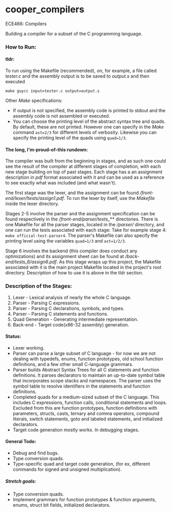 # cooper_compilers
ECE466: Compilers

Building a compiler for a subset of the C programming language.

### How to Run:

#### tldr:

To run using the Makefile (recommended), on, for example, a file called *tester.c* and the assembly output is to be saved to *output.s* and then executed 
```
make guycc input=tester.c output=output.s
```

Other *Make* specifications:
* If output is not specified, the assembly code is printed to stdout and the assembly code is not assembled or executed.
* You can choose the printing level of the abstract syntax tree and quads. By default, these are not printed. However one can specify in the *Make* command `ast=2/3` for different levels of verbosity. Likewise you can specify the printing level of the quads using `quad=1/3`.

#### The long, I'm-proud-of-this rundown:

The compiler was built from the beginning in stages, and as such one could see the result of the compiler at different stages of completion, with each new stage building on top of past stages. Each stage has a an assignment description in *pdf* format associated with it and can be used as a reference to see exactly what was included (and what wasn't). 

The first stage was the lexer, and the assignment can be found */front-end/lexer/ltests/assign1.pdf*. To run the lexer by itself, use the *Makefile* inside the lexer directory.

Stages 2-5 involve the parser and the assignment specification can be found respectively in the */front-end/parser/tests_*** directories. There is one Makefile for all the parser stages, located in the */parser/* directory, and one can run the tests associated with each stage: Take for example stage 4: `make official-test-parser4`. The parser's Makefile can also specify the printing level using the variables `quad=1/3` and `ast=1/2/3`. 

Stage 6 involves the backend (this compiler does conduct any optimizations) and its assignment sheet can be found at */back-end/tests_6/assign6.pdf*. As this stage wraps up this project, the Makefile associated with it is the main project Makefile located in the project's root directory. Description of how to use it is above in the tldr section.



### Description of the Stages:
1. Lexer - Lexical analysis of nearly the whole C language.
2. Parser - Parsing C expressions.
3. Parser - Parsing C declarations, symbols, and types.
4. Parser - Parsing C statements and functions.
5. Quad Generation - Generating intermediate representation. 
6. Back-end - Target code(x86-32 assembly) generation.

#### Status:
* Lexer working.
* Parser can parse a large subset of C language - for now we are not dealing with typedefs, enums, function prototypes, old school function definitions, and a few other small C-language grammars.
* Parser builds Abstract Syntax Trees for all C statements and function definitions. It parses declarators to maintain an up-to-date symbol table that incorporates scope stacks and namespaces. The parser uses the symbol table to resolve identifiers in the statements and function definitions.
* Completed quads for a medium-sized subset of the C language. This includes C expressions, function calls, conditional statements and loops. Excluded from this are function prototypes, function definitions with parameters, structs, casts, ternary and comma operators, compound literals, switch statements, goto and labeled statements, and initialized declarators.
* Target code generation mostly works. In debugging stages.

#### General Todo:
* Debug and find bugs.
* Type conversion quads.
* Type-specific quad and target code generation, (for ex, different commands for signed and unsigned multiplication).

##### Stretch goals:
* Type conversion quads.
* Implement grammars for function prototypes & function arguments, enums, struct bit fields, initialized declarators.
